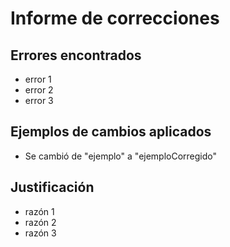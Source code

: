 # Informe de correcciones

## Errores encontrados

- error 1
- error 2
- error 3

## Ejemplos de cambios aplicados

- Se cambió de "ejemplo" a "ejemploCorregido"

## Justificación

- razón 1
- razón 2
- razón 3

